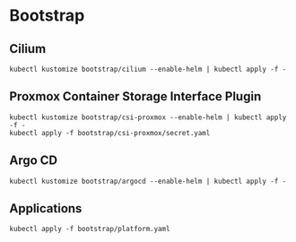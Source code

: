 # Bootstrap

## Cilium

```
kubectl kustomize bootstrap/cilium --enable-helm | kubectl apply -f -
```

## Proxmox Container Storage Interface Plugin

```
kubectl kustomize bootstrap/csi-proxmox --enable-helm | kubectl apply -f -
kubectl apply -f bootstrap/csi-proxmox/secret.yaml
```

## Argo CD

```
kubectl kustomize bootstrap/argocd --enable-helm | kubectl apply -f -
```

## Applications

```
kubectl apply -f bootstrap/platform.yaml
```
